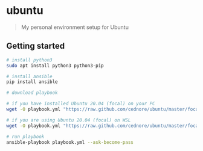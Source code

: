 # ubuntu

> My personal environment setup for Ubuntu

## Getting started

```sh
# install python3
sudo apt install python3 python3-pip

# install ansible
pip install ansible

# download playbook

# if you have installed Ubuntu 20.04 (focal) on your PC
wget -O playbook.yml "https://raw.github.com/cednore/ubuntu/master/focal.yml"

# if you are using Ubuntu 20.04 (focal) on WSL
wget -O playbook.yml "https://raw.github.com/cednore/ubuntu/master/focal-wsl.yml"

# run playbook
ansible-playbook playbook.yml --ask-become-pass
```
